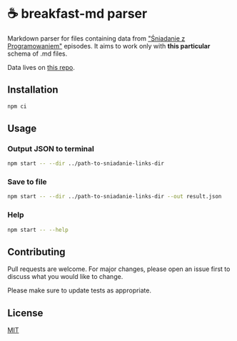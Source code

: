 # ☕️ breakfast-md parser

Markdown parser for files containing data from
["Śniadanie z Programowaniem"](https://justjoin.it/sniadanie-z-programowaniem) episodes. It aims to
work only with **this particular** schema of .md files.

Data lives on
[this repo](https://github.com/Sniadanie-z-Programowaniem/sniadanie-z-programowaniem-links).

## Installation

```bash
npm ci
```

## Usage

### Output JSON to terminal

```bash
npm start -- --dir ../path-to-sniadanie-links-dir
```

### Save to file

```bash
npm start -- --dir ../path-to-sniadanie-links-dir --out result.json
```

### Help

```bash
npm start -- --help
```

## Contributing

Pull requests are welcome. For major changes, please open an issue first to discuss what you would
like to change.

Please make sure to update tests as appropriate.

## License

[MIT](https://choosealicense.com/licenses/mit/)
